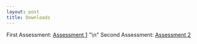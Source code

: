 ```yaml
---
layout: post
title: Downloads
---
```


First Assessment: [Assessment 1](/downloads/Gandhi-Inc.zip) "\n"
Second Assessment: [Assessment 2](/downloads/Gandhi-Inc2.zip)
